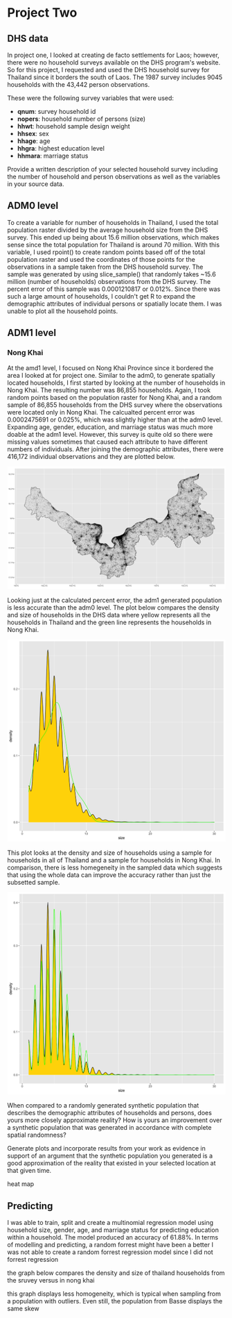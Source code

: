 # Project Two

## DHS data

In project one, I looked at creating de facto settlements for Laos; however, there were no household surveys available on the DHS program's website. 
So for this project, I requested and used the DHS household survey for Thailand since it borders the south of Laos.
The 1987 survey includes 9045 households with the 43,442 person observations.

These were the following survey variables that were used:

* **qnum**: survey household id
* **nopers**: household number of persons (size)
* **hhwt**: household sample design weight
* **hhsex**: sex
* **hhage**: age
* **hhgra**: highest education level
* **hhmara**: marriage status

Provide a written description of your selected household survey including the number of household and person 
observations as well as the variables in your source data.


## ADM0 level

To create a variable for number of households in Thailand, I used the total population raster divided by the average household size from the DHS survey.
This ended up being about 15.6 million observations, which makes sense since the total population for Thailand is around 70 million.
With this variable, I used rpoint() to create random points based off of the total population raster and used the coordinates of those points for the observations in a sample taken from the DHS household survey.
The sample was generated by using slice_sample() that randomly takes ~15.6 million (number of households) observations from the DHS survey.
The percent error of this sample was 0.0001210817 or 0.012%.
Since there was such a large amount of households, I couldn't get R to expand the demographic attributes of individual persons or spatially locate them.
I was unable to plot all the household points.

## ADM1 level
### Nong Khai

At the amd1 level, I focused on Nong Khai Province since it bordered the area I looked at for project one.
Similar to the adm0, to generate spatially located households, I first started by looking at the number of households in Nong Khai.
The resulting number was 86,855 households.
Again, I took random points based on the population raster for Nong Khai, and a random sample of 86,855 households from the DHS survey where the observations were located only in Nong Khai.
The calcualted percent error was 0.0002475691 or 0.025%, which was slightly higher than at the adm0 level.
Expanding age, gender, education, and marriage status was much more doable at the adm1 level.
However, this survey is quite old so there were missing values sometimes that caused each attribute to have different numbers of individuals.
After joining the demographic attributes, there were 416,172 individual observations and they are plotted below.

![](nk.png)

Looking just at the calculated percent error, the adm1 generated population is less accurate than the adm0 level.
The plot below compares the density and size of households in the DHS data where yellow represents all the households in Thailand and the green line represents the households in Nong Khai.

![](dp1.png)


This plot looks at the density and size of households using a sample for households in all of Thailand and a sample for households in Nong Khai. In comparison, there is less homegeneity in the sampled data which suggests that using the whole data can improve the accuracy rather than just the subsetted sample.

![](dp2.png)




When compared to a randomly generated synthetic population that describes the demographic attributes of households 
and persons, does yours more closely approximate reality? How is yours an improvement over a synthetic population 
that was generated in accordance with complete spatial randomness? 




Generate plots and incorporate results from your
 work as evidence in support of an argument that the synthetic population you generated is a good approximation of the 
 reality that existed in your selected location at that given time.


heat map





## Predicting

I was able to train, split and create a multinomial regression model using household size, gender, age, and marriage status for predicting education within a household.
The model produced an accuracy of 61.88%. In terms of modelling and predicting, a random forrest might have been a better I was not able to create a random forrest regression model since I did not 
forrest regression


the graph below compares the density and size of thailand households  from the sruvey versus in nong khai

this graph displays less homogeneity, which is typical when sampling from a population with outliers. Even still, the population from Basse displays the same skew